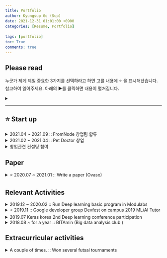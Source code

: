 ```yaml
---
title: Portfolio
author: Kyungsup Go (Sup)
date: 2021-12-31 01:01:00 +0900
categories: [Resume, Portfolio]

tags: [portfolio]
toc: True
comments: true
---
```

## Please read
누군가 제게 제일 중요한 3가지를 선택하라고 하면 고를 내용에  ⭐️ 을 표시해놨습니다.  
참고하여 읽어주세요. 아래의 ▶️를 클릭하면 내용이 펼쳐집니다.
<details>
<summary></summary>
<div markdown="1">
이렇게 보입니다 😄
각 글들의 ▶️를 클릭해주세요.
</div>
</details>

---
<!-- -------- start up --------------------------------------------------------------- -->
## ⭐️ Start up

<details>
<summary>2021.04 ~ 2021.09 ::  FromNode 창업팀 합류</summary>
<div markdown="1">

- **Role : 기획**
  - project의 진행상황을 별로 branch를 만들어 관리하는 협업툴
  - 참여자들의 파일 업로드시 이전 파일과의 변화점을 checking하여 자동으로 알려주는 기능계획
  - 홈페이지 구현
    
![fromnode_planning](/assets/img/portfolio/fromnode_planning.png)
</div>
</details>



<details>
<summary>2021.02 ~ 2021.04 :: Pet Doctor 창업</summary>
<div markdown="1">

- **Role : AI 이미지 분석 및 기획**
  - AI이미지 분석으로 반려동물의 대변을 분석해 건강상태를 알려주는 솔루션
  - 병원동물에게 정보제공을 가능케하는 어플리케이션 연동계획
![petdoc_ericapage](/assets/img/portfolio/petdoc_ericapage.png)
</div>
</details>



<details>
<summary>창업관련 컨설팅 참여</summary>
<div markdown="1">

- 교내 창업팀을 대상으로 컨설팅을 받을 수 있는 수업에 참여하였습니다.
    
![petdoc_ericapage](/assets/img/portfolio/startup_consulting.png)
</div>
</details>
<!-- ---------paper---------------------------------------------------------------   -->

## Paper

<details>
<summary>⭐️ 2020.07 ~ 2021.01 :: Write a paper (Ovaso)</summary>
<div markdown="1">

**Ovaso : Intergrated Binary CNN Models to Classfiy COVID-19, Pneumonia and Healthy Lung in X-ray**
- 현재 첫 번째 revision을 끝냈습니다. (2021.12.31.기준)
- revision을 준 한 명의 저자에게서는 okay를 받았고 , 나머지 한 명의 저자도 수정된 내용이 반영되면 okay 사인을 준다고 합니다. 
- 아래는 발표영상입니다. 
<iframe width="750" height="450" src="https://www.youtube.com/embed/7Ehcx55TvBw" title="YouTube video player" frameborder="0" allow="accelerometer; autoplay; clipboard-write; encrypted-media; gyroscope; picture-in-picture" allowfullscreen></iframe>

</div>
</details>

<!-- --------- Relevant Activities ---------------------------------------------------------------  -->
## Relevant Activities

<details>
<summary> 2019.12 ~ 2020.02 :: Run Deep learning basic program in Modulabs</summary>
<div markdown="1">

- **Role : Lecture**
  - AI coding을 위한 basic과정 운영
  - scratch부터 시작하는 code 해설 
  

![petdoc_ericapage](/assets/img/portfolio/basicdeeplearning_modulabs.png){: width="400" height="200"}
</div>
</details>


<details>
<summary>⭐️ 2019.11 :: Google developer group Devfest on campus 2019 ML/AI Tutor</summary>
<div markdown="1">

- **Role : Tutor**
  - AI tutorial을 진행해볼 수 있게 code setting
  - code 해설 작성
  - 진행중 error 수정 및 질문 답변
    - [code_패션 MNIST 이미지 분류하기](https://colab.research.google.com/drive/1mMb0lI-lfBcv6iiH7ZUdohtVxjOWvJTo?usp=sharing)
    - [code_신경망과의 첫 만남(손글씨 분류)](https://colab.research.google.com/drive/1xv42xjAy75_1xGehz0QbkWDbrPYdylhK?usp=sharing)
    - [code_뉴스기사 분류 해보기](https://colab.research.google.com/drive/1daW4s3tSEYF_nr_bhQQKi214wZxpE7xW?usp=sharing)
![petdoc_ericapage](/assets/img/portfolio/gdg-campus-2019.png)
</div>
</details>


<details>
<summary> 2019.07 Keras korea 2nd Deep learning conference participation</summary>
<div markdown="1">

![petdoc_ericapage](/assets/img/portfolio/keras-korea.png){: width="400" height="200"}*컨퍼런스 종료 후*
</div>
</details>

<details>
<summary> 2018.08 ~ for a year :: BITAmin (Big data analysis club )</summary>
<div markdown="1">

![petdoc_ericapage](/assets/img/portfolio/bitamin_presentation.jpg)*학회 발표장면*
</div>
</details>


## Extracurricular activities


<details>
<summary> A couple of times. :: Won several futsal tournaments</summary>
<div markdown="1">

![petdoc_ericapage](/assets/img/portfolio/futsal_prize.png)*전국체전 풋살부문 우승*
</div>
</details>